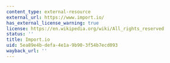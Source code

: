 ```yaml
---
content_type: external-resource
external_url: https://www.import.io/
has_external_license_warning: true
license: https://en.wikipedia.org/wiki/All_rights_reserved
status: ''
title: Import.io
uid: 5ea89e4b-defa-4e1a-9b90-3f54b7ecd093
wayback_url: ''
---
```

